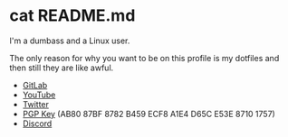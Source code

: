 # cat README.md
I'm a dumbass and a Linux user.

The only reason for why you want to be on this profile is my dotfiles and then still they are like awful.

- [GitLab](https://gitlab.com/chtc)
- [YouTube](https://www.youtube.com/channel/UC-5mLU2LQZQAjWQTCloslBw)
- [Twitter](https://twitter.com/notchtc)
- [PGP Key](https://notchtc.github.io/files/chtc.asc) (AB80 87BF 8782 B459 ECF8 A1E4 D65C E53E 8710 1757)
- [Discord](https://discord.com/users/703166258748588073)
